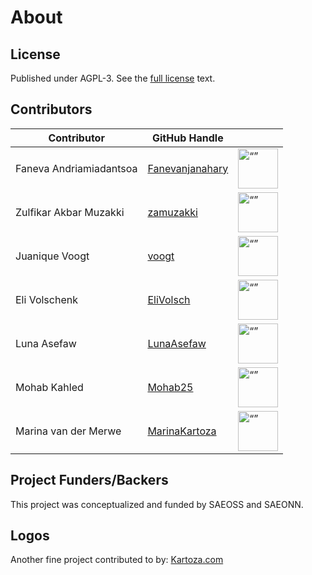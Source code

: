 
# About

## License

Published under AGPL-3. See the [full license](license.md) text.
<!--
## Contributors
 have a look at this section and renew it
| Contributor | GitHub Handle | |
| ----------- | ------------- |-|
| Jan Burdziej | [janbur](https://github.com/janbur) | <img src="https://github.com/janbur.png" alt= “” width="64" height="64"> |
| Irwan Fathurrahman | [meomancer](https://github.com/meomancer) |  <img src="https://github.com/meomancer.png" alt= “” width="64" height="64"> |
| Tim Sutton | [timlinux](https://github.com/timlinux) | <img src="https://github.com/timlinux.png" alt= “” width="64" height="64"> |
| Dimas Ciptura | [dimasciput](https://github.com/dimasciput) | <img src="https://github.com/dimasciput.png" alt= “” width="64" height="64"> |
| Ben Norrito | [BenNorrito](https://github.com/BenNorrito) | <img src="https://github.com/BenNorrito.png" alt= “” width="64" height="64"> |
| Amy Burness | [amyburness](https://github.com/amyburness) | <img src="https://github.com/amyburness.png" alt= “” width="64" height="64"> |
| Lorenzo Libertini | [llibertini](https://github.com/llibertini) | <img src="https://github.com/llibertini.png" alt= “” width="64" height="64"> |
| Zulfikar Akbar Muzakki | [zamuzakki](https://github.com/zamuzakki) | <img src="https://github.com/zamuzakki.png" alt= “” width="64" height="64"> |
| Tharanath | [tharanathkartoza](https://github.com/tharanathkartoza) | <img src="https://github.com/tharanathkartoza.png" alt= “” width="64" height="64"> |
 -->
## Contributors

| Contributor                 | GitHub Handle                                        |                                                                                   |
| --------------------------- | ---------------------------------------------------- | --------------------------------------------------------------------------------- |
| Faneva Andriamiadantsoa     | [Fanevanjanahary](https://github.com/Fanevanjanahary)| <img src="https://github.com/Fanevanjanahary.png" alt= “” width="64" height="64"> |
| Zulfikar Akbar Muzakki      | [zamuzakki](https://github.com/zamuzakki)            | <img src="https://github.com/zamuzakki.png" alt= “” width="64" height="64">       |
| Juanique Voogt              | [voogt](https://github.com/voogt)                    | <img src="https://github.com/voogt.png" alt= “” width="64" height="64">           |
| Eli Volschenk               | [EliVolsch](https://github.com/EliVolsch)            | <img src="https://github.com/EliVolsch.png" alt= “” width="64" height="64">       |
| Luna Asefaw                 | [LunaAsefaw](https://github.com/HGhere)              | <img src="https://github.com/LunaAsefaw.png" alt= “” width="64" height="64">      |
| Mohab Kahled                | [Mohab25](https://github.com/Mohab25)                | <img src="https://github.com/Mohab25.png" alt= “” width="64" height="64">         |
| Marina van der Merwe        | [MarinaKartoza](https://github.com/voogt)            | <img src="https://github.com/MarinaKartoza.png" alt= “” width="64" height="64">   |

## Project Funders/Backers
This project was conceptualized and funded by SAEOSS and SAEONN.

## Logos
Another fine project contributed to by: [Kartoza.com](https://kartoza.com)


<!-- add logos here -->
